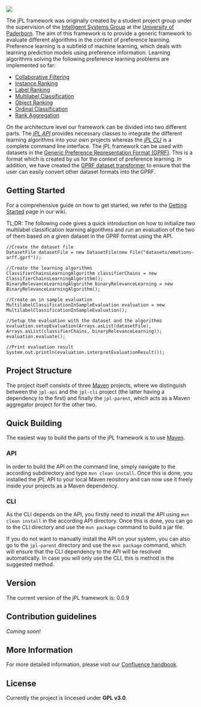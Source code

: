 ![](http://jpl-framework.cs.upb.de:8090/download/attachments/1998956/logo.png?version=1&modificationDate=1498990503774&api=v2)

The jPL framework was originally created by a student project group under the supervision of the [Intelligent Systems Group](https://www-old.cs.uni-paderborn.de/fachgebiete/intelligente-systeme.html) at the [University of Paderborn](https://www.uni-paderborn.de/en/university/). The aim of this framework is to provide a generic framework to evaluate different algorithms in the context of preference learning. Preference learning is a subfield of machine learning, which deals with learning prediction models using preference information.
Learning algorithms solving the following preference learning problems are implemented so far:

* [Collaborative Filtering](http://jpl-framework.cs.upb.de:8090/display/BAC/Collaborative+Filtering)
* [Instance Ranking](http://jpl-framework.cs.upb.de:8090/display/BAC/Instance+Ranking)
* [Label Ranking](http://jpl-framework.cs.upb.de:8090/display/BAC/Label+Ranking)
* [Multilabel Classification](http://jpl-framework.cs.upb.de:8090/display/BAC/Multilabel+Classification)
* [Object Ranking](http://jpl-framework.cs.upb.de:8090/display/BAC/Object+Ranking)
* [Ordinal Classification](http://jpl-framework.cs.upb.de:8090/display/BAC/Ordinal+Classification)
* [Rank Aggregation](http://jpl-framework.cs.upb.de:8090/display/BAC/Rank+Aggregation)

On the architecture level our framework can be divided into two different parts. The [*jPL API*](http://jpl-framework.cs.upb.de:8090/display/BAC/API) provides necessary classes to integrate the different learning algorithms into your own projects whereas the [*jPL CLI*](http://jpl-framework.cs.upb.de:8090/display/BAC/Command+Line+Interface) is a complete command line interface.
The jPL framework can be used with datasets in the [Generic Preference Representation Format (GPRF)](http://jpl-framework.cs.upb.de:8090/display/BAC/GPRF+in+Detail). This is a format which is created by us for the context of preference learning. In addition, we have created the [GPRF dataset transformer](http://jpl-framework.cs.upb.de:8090/display/BAC/GPRF+Dataset+Transformer) to ensure that the user can easily convert other dataset formats into the GPRF.

## Getting Started 
For a comprehensive guide on how to get started, we refer to the [Getting Started](http://jpl-framework.cs.upb.de:8090/display/BAC/Getting+Started) page in our wiki.

TL;DR:
The following code gives a quick introduction on how to initialize two multilabel classification learning algorithms and run an evaluation of the two of them based on a given dataset in the GPRF format using the API. 

    //Create the dataset file
    DatasetFile datasetFile = new DatasetFile(new File("datasets/emotions-arff.gprf"));
    
    //Create the learning algorithms
    ClassifierChainsLearningAlgorithm classifierChains = new ClassifierChainsLearningAlgorithm();
    BinaryRelevanceLearningAlgorithm binaryRelevanceLearning = new BinaryRelevanceLearningAlgorithm();
    
    //Create an in sample evaluation
    MultilabelClassificationInSampleEvaluation evaluation = new MultilabelClassificationInSampleEvaluation();
    
    //Setup the evaluation with the dataset and the algorithms
    evaluation.setupEvaluation(Arrays.asList(datasetFile), Arrays.asList(classifierChains, binaryRelevanceLearning));
    evaluation.evaluate();
    
    //Print evaluation result
    System.out.println(evaluation.interpretEvaluationResult());

## Project Structure
The project itself consists of three [Maven](https://maven.apache.org/) projects, where we distinguish between the `jpl-api` and the `jpl-cli` project (the latter having a dependency to the first) and finally the `jpl-parent`, which acts as a Maven aggregator project for the other two. 

## Quick Building
The easiest way to build the parts of the jPL framework is to use [Maven](https://maven.apache.org/).

### API
In order to build the API on the command line, simply navigate to the according subdirectory and type `mvn clean install`. Once this is done, you installed the jPL API to your local Maven reository and can now use it freely inside your projects as a Maven dependency.

### CLI
As the CLI depends on the API, you firstly need to install the API using `mvn clean install` in the according API directory. Once this is done, you can go to the CLI directory and use the `mvn package` command to build a jar file. 

If you do not want to manually install the API on your system, you can also go to the `jpl-parent` directory and use the `mvn package` command, which will ensure that the CLI dependency to the API will be resolved automatically. In case you will only use the CLI, this is method is the suggested method.

## Version
The current version of the jPL framework is: 0.0.9

## Contribution guidelines 
*Coming soon!*

## More Information
For more detailed information, please visit our [Confluence handbook](http://jpl-framework.cs.upb.de:8090/display/BAC/Introduction).

## License
Currently the project is lincesed under **GPL v3.0**. 
